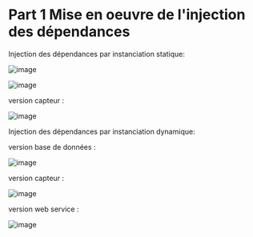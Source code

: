 # Part 1 Mise en oeuvre de l'injection des dépendances

Injection des dépendances par instanciation statique:

![image](https://user-images.githubusercontent.com/102218192/162332117-b58710db-0889-4f47-a2fd-a0a0a46f5fa0.png)

![image](https://user-images.githubusercontent.com/102218192/162333532-eac9df17-12c8-45fd-856f-459e7c0d0854.png)


version capteur :

![image](https://user-images.githubusercontent.com/102218192/162332381-589e6de8-3164-420d-9464-af500574826a.png)

Injection des dépendances par instanciation dynamique:

version base de données :

![image](https://user-images.githubusercontent.com/102218192/162332814-b54b0f15-cf68-4545-8864-763e97aefeb4.png)

version capteur :

![image](https://user-images.githubusercontent.com/102218192/162332963-8af19da7-f751-4edf-8314-37e299875784.png)

version web service :

![image](https://user-images.githubusercontent.com/102218192/162333318-40d6ada9-8bc3-4178-8a36-20969e09d383.png)

